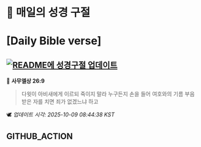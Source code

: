 # 🙏 매일의 성경 구절
# [Daily Bible verse]
## [![README에 성경구절 업데이트](https://github.com/DONGSUKA/first_test/actions/workflows/update-readme-bible.yml/badge.svg)](https://github.com/DONGSUKA/first_test/actions/workflows/update-readme-bible.yml)
<!-- START_BIBLE_VERSE -->
📖 **사무엘상 26:9**
> 다윗이 아비새에게 이르되 죽이지 말라 누구든지 손을 들어 여호와의 기름 부음 받은 자를 치면 죄가 없겠느냐 하고

🕊️ _업데이트 시각: 2025-10-09 08:44:38 KST_
  <!-- END_BIBLE_VERSE -->
## GITHUB_ACTION
